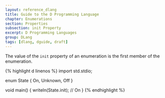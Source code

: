 ```yaml
---
layout: reference_dlang
title: Guide to the D Programming Language
chapter: Enumerations
section: Properties
subsection: init Property
excerpt: D Programming Languages
group: DLang
tags: [dlang, dguide, draft]
---
```


The value of the `init` property of an enumeration is the first member of the enumeration.

{% highlight d linenos %}
import std.stdio;

enum State { On, Unknown, Off }

void main() {
    writeln(State.init);                    // On
}
{% endhighlight %}